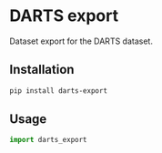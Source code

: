 # DARTS export

Dataset export for the DARTS dataset.

## Installation

```sh
pip install darts-export
```

## Usage

```py
import darts_export
```
